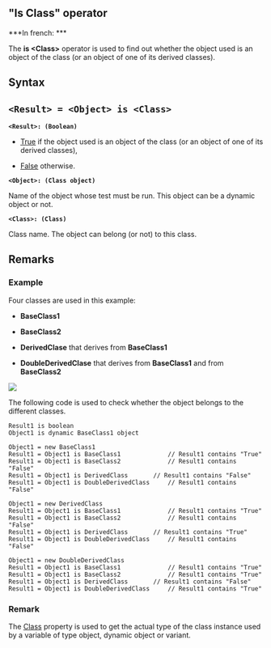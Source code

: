 
## "Is Class" operator

***In french: ***
				



<a name="XUse"></a>
<a name="Use"></a>
<a name="description"></a>
The **is &lt;Class&gt;** operator is used to find out whether the object used is an object of the class (or an object of one of its derived classes). 


<a name="XSYNTAX"></a>
<a name="SYNTAX1"></a>

## Syntax

`<Result> = <Object> is <Class>`
---

**`<Result>: (Boolean)`**



- <u><u><u><u>True</u></u></u></u> if the object used is an object of the class (or an object of one of its derived classes), 

- <u><u><u><u>False</u></u></u></u> otherwise.




**`<Object>: (Class object)`**

Name of the object whose test must be run. This object can be a dynamic object or not.

**`<Class>: (Class)`**

Class name. The object can belong (or not) to this class.



<a name="NOTE0"></a>
<a name="NOTE0_1"></a>

## Remarks




### Example
<a name="example_ELTPARAGRAPHE000061"></a>

Four classes are used in this example:

- **BaseClass1**

- **BaseClass2**

- **DerivedClase** that derives from **BaseClass1**

- **DoubleDerivedClase** that derives from **BaseClass1** and from **BaseClass2**




![](https://doc.pcsoft.fr/en-US/images/image.awp?langid=3&name=Est_classe.gif)


The following code is used to check whether the object belongs to the different classes. 


```wl
Result1 is boolean
Object1 is dynamic BaseClass1 object

Object1 = new BaseClass1
Result1 = Object1 is BaseClass1 			// Result1 contains "True"
Result1 = Object1 is BaseClass2 			// Result1 contains "False"
Result1 = Object1 is DerivedClass 		// Result1 contains "False"
Result1 = Object1 is DoubleDerivedClass 	// Result1 contains "False"

Object1 = new DerivedClass
Result1 = Object1 is BaseClass1 			// Result1 contains "True"
Result1 = Object1 is BaseClass2 			// Result1 contains "False"
Result1 = Object1 is DerivedClass 		// Result1 contains "True"
Result1 = Object1 is DoubleDerivedClass 	// Result1 contains "False"

Object1 = new DoubleDerivedClass
Result1 = Object1 is BaseClass1 			// Result1 contains "True"
Result1 = Object1 is BaseClass2 			// Result1 contains "True"
Result1 = Object1 is DerivedClass 		// Result1 contains "False"
Result1 = Object1 is DoubleDerivedClass 	// Result1 contains "True"
```





### Remark
<a name="remark_ELTPARAGRAPHE000078"></a>

The [Class](../Proprietes/2514004.md) property is used to get the actual type of the class instance used by a variable of type object, dynamic object or variant.


